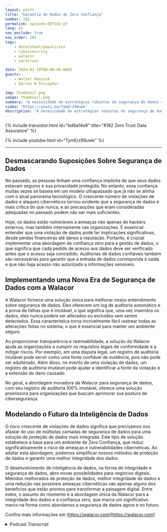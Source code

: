 ```yaml
---
layout: posts
title: "Garantia de Dados de Zero Confiança"
number: 182
permalink: episode-EDT182-pt
lang: pt
nav_exclude: true
nav_order: 182
tags:
    - dataretentionpolicies
    - cybersecurity
    - walacor
    - zerotrust

date: 2024-01-18T08:00:00.000Z
guests:
    - Walter Hancock
    - Darren W Pulsipher

img: thumbnail.png
image: thumbnail.png
summary: "A necessidade de estratégias robustas de segurança de dados cresceu exponencialmente na era digital, tornando-se uma prioridade máxima para empresas em todo o mundo. O especialista em cibersegurança e CTO da Walacor, Walter Hancock, oferece uma visão perspicaz sobre a importância da integridade dos dados e uma abordagem de confiança zero nos regimes de cibersegurança atuais."
video: "https://youtu.be/TymErz99uwk"
description: "A necessidade de estratégias robustas de segurança de dados cresceu exponencialmente na era digital, tornando-se uma prioridade máxima para empresas em todo o mundo. O especialista em cibersegurança e CTO da Walacor, Walter Hancock, oferece uma visão perspicaz sobre a importância da integridade dos dados e uma abordagem de confiança zero nos regimes de cibersegurança atuais."
---
```


<div>
{% include transistor.html id="bd6a14e9" title="#182 Zero Trust Data Assurance" %}

{% include youtube.html id="TymErz99uwk" %}
</div>

---

## Desmascarando Suposições Sobre Segurança de Dados

No passado, as pessoas tinham uma confiança implícita de que seus dados estavam seguros e sua privacidade protegida. No entanto, essa confiança muitas vezes se baseia em um modelo ultrapassado que já não se alinha com o atual panorama tecnológico. O crescente número de violações de dados e ataques cibernéticos tornou evidente que a segurança de dados é mais crítica do que nunca, e as precauções que eram consideradas adequadas no passado podem não ser mais suficientes.

Hoje, os dados estão vulneráveis a ameaças não apenas de hackers externos, mas também internamente nas organizações. É essencial entender que uma violação de dados pode ter implicações significativas, desde perdas financeiras até danos à reputação. Portanto, é crucial implementar uma abordagem de confiança zero para a gestão de dados, o que significa que cada pedido de acesso aos dados deve ser verificado antes que o acesso seja concedido. Auditorias de dados confiáveis também são necessárias para garantir que a entrada de dados corresponda à saída e que não haja acesso não autorizado a informações sensíveis.

## Implementando uma Nova Era de Segurança de Dados com a Walacor

A Walacor fornece uma solução única para melhorar nosso entendimento sobre segurança de dados. Eles oferecem um log de auditoria automático e à prova de falhas que é imutável, o que significa que, uma vez inseridos os dados, eles nunca podem ser alterados ou excluídos sem serem detectados. Essa característica torna incrivelmente fácil rastrear todas as alterações feitas no sistema, o que é essencial para manter um ambiente seguro.

Ao proporcionar transparência e rastreabilidade, a solução da Walacor ajuda as organizações a cumprir os requisitos legais de conformidade e a mitigar riscos. Por exemplo, em uma disputa legal, um registro de auditoria imutável pode servir como uma fonte confiável de evidência, pois não pode ser adulterado. Além disso, no evento de uma violação de dados, um registro de auditoria imutável pode ajudar a identificar a fonte da violação e a extensão do dano causado.

No geral, a abordagem inovadora da Walacor para segurança de dados, com seu registro de auditoria 100% imutável, oferece uma solução promissora para organizações que buscam aprimorar sua postura de cibersegurança.

## Modelando o Futuro da Inteligência de Dados

O risco crescente de violações de dados significa que precisamos nos afastar do uso de múltiplas camadas de segurança de dados para uma solução de proteção de dados mais integrada. Este tipo de solução estabelece a base para um ambiente de Zero Confiança, que reduz significativamente o risco de ameaças e vulnerabilidades cibernéticas. Ao adotar esta abordagem, podemos simplificar nossos métodos de proteção de dados e garantir uma melhor integridade dos dados.

O desenvolvimento de inteligência de dados, na forma de integridade e segurança de dados, abre novas possibilidades para negócios digitais. Métodos melhorados de proteção de dados, melhor integridade de dados e uma redução nas possíveis ameaças cibernéticas são apenas alguns dos benefícios que estão prontos para transformar a paisagem digital. Entre estes, o assunto do momento é a abordagem única da Walacor para a integridade dos dados e a confiança zero, que marca um significativo marco na forma como abordamos a segurança de dados agora e no futuro.

Confira mais informações em (https://walacor.com)[https://walacor.com]



<details>
<summary> Podcast Transcript </summary>

<p></p>

</details>
